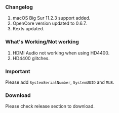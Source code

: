 
### Changelog
 1. macOS Big Sur 11.2.3 support added.
 2. OpenCore version updated to 0.6.7.
 3. Kexts updated.


### What's Working/Not working
 1. HDMI Audio not working when using HD4400.
 2. HD4400 glitches.


### Important
Please add `SystemSerialNumber`, `SystemUUID` and `MLB`.


### Download
Please check release section to download.
